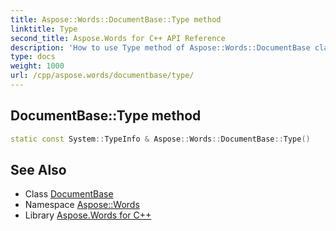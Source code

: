 ```yaml
---
title: Aspose::Words::DocumentBase::Type method
linktitle: Type
second_title: Aspose.Words for C++ API Reference
description: 'How to use Type method of Aspose::Words::DocumentBase class in C++.'
type: docs
weight: 1000
url: /cpp/aspose.words/documentbase/type/
---
```

## DocumentBase::Type method




```cpp
static const System::TypeInfo & Aspose::Words::DocumentBase::Type()
```

## See Also

* Class [DocumentBase](../)
* Namespace [Aspose::Words](../../)
* Library [Aspose.Words for C++](../../../)
